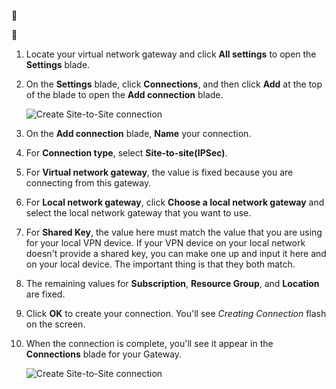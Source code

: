 
<!-- Ibiza portal: tested -->


1. Locate your virtual network gateway and click **All settings** to open the **Settings** blade.

2. On the **Settings** blade, click **Connections**, and then click **Add** at the top of the blade to open the **Add connection** blade.

	![Create Site-to-Site connection](./media/vpn-gateway-add-site-to-site-connection-rm-portal-include/addconnection250.png)

3. On the **Add connection** blade, **Name** your connection. 

4. For **Connection type**, select **Site-to-site(IPSec)**.

5. For **Virtual network gateway**, the value is fixed because you are connecting from this gateway.

6. For **Local network gateway**, click **Choose a local network gateway** and select the local network gateway that you want to use. 

7. For **Shared Key**, the value here must match the value that you are using for your local VPN device. If your VPN device on your local network doesn't provide a shared key, you can make one up and input it here and on your local device. The important thing is that they both match.

8. The remaining values for **Subscription**, **Resource Group**, and **Location** are fixed.

9. Click **OK** to create your connection. You'll see *Creating Connection* flash on the screen.

10. When the connection is complete, you'll see it appear in the **Connections** blade for your Gateway.

	![Create Site-to-Site connection](./media/vpn-gateway-add-site-to-site-connection-rm-portal-include/connectionstatus450.png)

